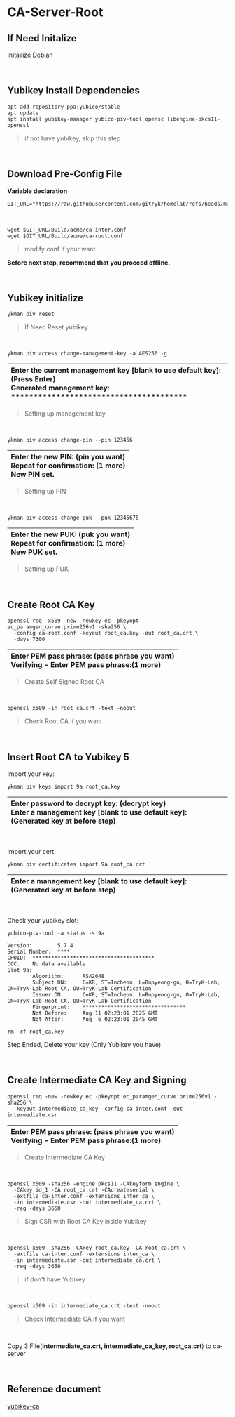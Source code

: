 # CA-Server-Root
## If Need Initalize
[Initailize Debian](https://github.com/gitryk/homelab/blob/main/Build/Initialize/Debian.md)

&nbsp;

## Yubikey Install Dependencies
```
apt-add-repository ppa:yubico/stable
apt update
apt install yubikey-manager yubico-piv-tool opensc libengine-pkcs11-openssl
```
> if not have yubikey, skip this step

&nbsp;

## Download Pre-Config File

**Variable declaration**

```shell
GIT_URL="https://raw.githubusercontent.com/gitryk/homelab/refs/heads/main"
```
&nbsp;

```
wget $GIT_URL/Build/acme/ca-inter.conf
wget $GIT_URL/Build/acme/ca-root.conf
```

> modify conf if your want

**Before next step, recommend that you proceed offline.**

&nbsp;

## Yubikey initialize

```
ykman piv reset
```
> If Need Reset yubikey

&nbsp;

```
ykman piv access change-management-key -a AES256 -g
```
|Enter the current management key [blank to use default key]: (Press Enter)<br> Generated management key: ***************************************|
|:---|

> Setting up management key

&nbsp;

```
ykman piv access change-pin --pin 123456
```
|Enter the new PIN: (pin you want)<br>Repeat for confirmation: (1 more)<br>New PIN set.|
|:---|

> Setting up PIN

&nbsp;

```
ykman piv access change-puk --puk 12345678
```
|Enter the new PUK: (puk you want)<br>Repeat for confirmation: (1 more)<br>New PUK set.|
|:---|

> Setting up PUK

&nbsp;

## Create Root CA Key

```
openssl req -x509 -new -newkey ec -pkeyopt ec_paramgen_curve:prime256v1 -sha256 \
  -config ca-root.conf -keyout root_ca.key -out root_ca.crt \
  -days 7300
```
|Enter PEM pass phrase: (pass phrase you want)<br>Verifying - Enter PEM pass phrase:(1 more)|
|:---|

> Create Self Signed Root CA

&nbsp;

```
openssl x509 -in root_ca.crt -text -noout
```
> Check Root CA if you want

&nbsp;

## Insert Root CA to Yubikey 5

Import your key:

```
ykman piv keys import 9a root_ca.key
```
|Enter password to decrypt key: (decrypt key)<br>Enter a management key [blank to use default key]: (Generated key at before step)|
|:---|

&nbsp;

Import your cert:

```
ykman piv certificates import 9a root_ca.crt
```
|Enter a management key [blank to use default key]: (Generated key at before step)|
|:---|

&nbsp;

Check your yubikey slot:

```
yubico-piv-tool -a status -s 9a
```

```
Version:        5.7.4
Serial Number:  ****
CHUID:  ***************************************
CCC:    No data available
Slot 9a:
        Algorithm:      RSA2048
        Subject DN:     C=KR, ST=Incheon, L=Bupyeong-gu, O=TryK-Lab, CN=TryK-Lab Root CA, OU=TryK-Lab Certification
        Issuer DN:      C=KR, ST=Incheon, L=Bupyeong-gu, O=TryK-Lab, CN=TryK-Lab Root CA, OU=TryK-Lab Certification
        Fingerprint:    *********************************
        Not Before:     Aug 11 02:23:01 2025 GMT
        Not After:      Aug  6 02:23:01 2045 GMT
```

```
rm -rf root_ca.key
```

Step Ended, Delete your key (Only Yubikey you have)

&nbsp;

## Create Intermediate CA Key and Signing

```
openssl req -new -newkey ec -pkeyopt ec_paramgen_curve:prime256v1 -sha256 \
  -keyout intermediate_ca_key -config ca-inter.conf -out intermediate.csr
```
|Enter PEM pass phrase: (pass phrase you want)<br>Verifying - Enter PEM pass phrase:(1 more)|
|:---|
> Create Intermediate CA Key

&nbsp;

```
openssl x509 -sha256 -engine pkcs11 -CAkeyform engine \
  -CAkey id_1 -CA root_ca.crt -CAcreateserial \
  -extfile ca-inter.conf -extensions inter_ca \
  -in intermediate.csr -out intermediate_ca.crt \
  -req -days 3650
```
> Sign CSR with Root CA Key inside Yubikey

&nbsp;

```
openssl x509 -sha256 -CAkey root_ca.key -CA root_ca.crt \
  -extfile ca-inter.conf -extensions inter_ca \
  -in intermediate.csr -out intermediate_ca.crt \
  -req -days 3650
```
> if don't have Yubikey


&nbsp;

```
openssl x509 -in intermediate_ca.crt -text -noout
```
> Check Intermediate CA if you want

&nbsp;

Copy 3 File(**intermediate_ca.crt, intermediate_ca_key, root_ca.crt**) to ca-server

&nbsp;
## Reference document
[yubikey-ca](https://github.com/samngms/yubikey-ca)
